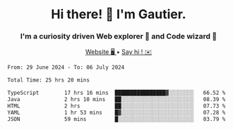 <h1 align="center">Hi there! 👋 I'm Gautier.</h1>
<h3 align="center">I'm a curiosity driven Web explorer 🚀 and Code wizard 🧙</h3>

<p align="center">
  <a href="https://xisabla.github.io/">Website 🖥️ </a> •
  <a href="mailto:xisabla.dev@gmail.com">Say hi ! ✉️</a>
</p>

<!--START_SECTION:waka-->

```txt
From: 29 June 2024 - To: 06 July 2024

Total Time: 25 hrs 20 mins

TypeScript        17 hrs 16 mins  ████████████████▓░░░░░░░░   66.52 %
Java              2 hrs 10 mins   ██░░░░░░░░░░░░░░░░░░░░░░░   08.39 %
HTML              2 hrs           ██░░░░░░░░░░░░░░░░░░░░░░░   07.73 %
YAML              1 hr 53 mins    █▓░░░░░░░░░░░░░░░░░░░░░░░   07.28 %
JSON              59 mins         █░░░░░░░░░░░░░░░░░░░░░░░░   03.79 %
```

<!--END_SECTION:waka-->

